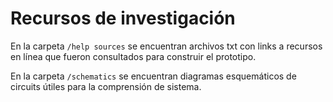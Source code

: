# Recursos de investigación

En la carpeta `/help sources` se encuentran archivos txt con links a recursos en línea que fueron consultados para construir el prototipo.

En la carpeta `/schematics` se encuentran diagramas esquemáticos de circuits útiles para la comprensión de sistema.